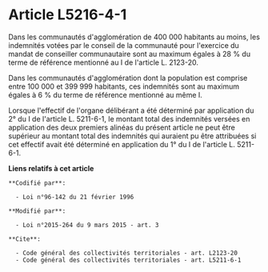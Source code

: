 # Article L5216-4-1

Dans les communautés d'agglomération de 400 000 habitants au moins, les indemnités votées par le conseil de la communauté
pour l'exercice du mandat de conseiller communautaire sont au maximum égales à 28 % du terme de référence mentionné au I de
l'article L. 2123-20. 

Dans les communautés d'agglomération dont la population est comprise entre 100 000 et 399 999 habitants, ces indemnités sont
au maximum égales à 6 % du terme de référence mentionné au même I. 

Lorsque l'effectif de l'organe délibérant a été déterminé par application du 2° du I de l'article L. 5211-6-1, le montant
total des indemnités versées en application des deux premiers alinéas du présent article ne peut être supérieur au montant
total des indemnités qui auraient pu être attribuées si cet effectif avait été déterminé en application du 1° du I de
l'article L. 5211-6-1.

**Liens relatifs à cet article**

	**Codifié par**:

	  - Loi n°96-142 du 21 février 1996

	**Modifié par**:

	  - Loi n°2015-264 du 9 mars 2015 - art. 3

	**Cite**:

	  - Code général des collectivités territoriales - art. L2123-20
	  - Code général des collectivités territoriales - art. L5211-6-1
